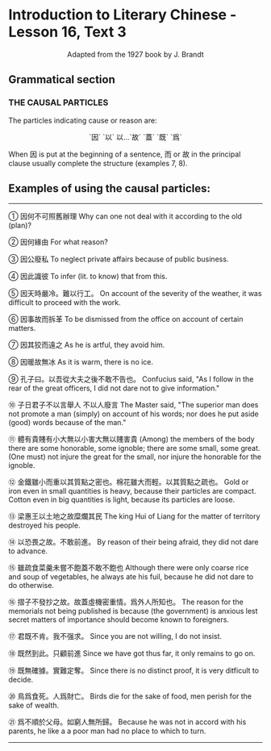 # Introduction to Literary Chinese - Lesson 16, Text 3

<center>Adapted from the 1927 book by J. Brandt</center>

## Grammatical section

### THE CAUSAL PARTICLES

The particles indicating cause or reason are:

<center>`因` `以` 以...`故` `蓋` `既` `爲`</center>

When 因 is put at the beginning of a sentence, 而 or 故 in the principal clause usually complete the structure (examples 7, 8).

## Examples of using the causal particles:

---

① 因何不可照舊辦理
Why can one not deal with it according to the old (plan)?

② 因何緣由
For what reason?

③ 因公廢私
To neglect private affairs because of public business.

④ 因此識彼
To infer (lit. to know) that from this.

⑤ 因天時嚴冷。難以行工。
On account of the severity of the weather, it was difficult to proceed with the work.

⑥ 因事故而拆革
To be dismissed from the office on account of certain matters.

⑦ 因其狡而遠之
As he is artful, they avoid him.

⑧ 因暖故無冰
As it is warm, there is no ice.

⑨ 孔子曰。以吾從大夫之後不敢不告也。
Confucius said, "As I follow in the rear of the great officers, I did not dare not to give information."

⑩ 子日君子不以言舉人 不以人廢言
The Master said, "The superior man does not promote a man (simply) on account of his words; nor does he put aside (good) words because of the man."

⑪ 體有貴賤有小大無以小害大無以賤害貴
(Among) the members of the body there are some honorable, some ignoble; there are some small, some great. (One must) not injure the great for the small, nor injure the honorable for the ignoble.

⑫ 金鐵雖小而重以其質點之密也。棉花雖大而輕。以其質點之疏也。
Gold or iron even in small quantities is heavy, because their particles are compact. Cotton even in big quantities is light, because its particles are loose.

⑬ 梁惠王以土地之故糜爛其民
The king Hui of Liang for the matter of territory destroyed his people.

⑭ 以恐畏之故。不敢前進。
By reason of their being afraid, they did not dare to advance.

⑮ 雖疏食菜羹未嘗不飽蓋不敢不飽也
Although there were only coarse rice and soup of vegetables, he always ate his fuil, because he did not dare to do otherwise.

⑯ 摺子不發抄之故。故蓋虛機密重情。爲外人所知也。
The reason for the memorials not being published is because (the government) is anxious lest secret matters of importance should become known to foreigners.

⑰ 君既不肯。我不强求。
Since you are not willing, I do not insist.

⑱ 既然到此。只顧前進
Since we have got thus far, it only remains to go on.

⑲ 既無確據。實難定奪。
Since there is no distinct proof, it is very ditficult to decide.

⑳ 鳥爲食死。人爲財亡。
Birds die for the sake of food, men perish for the sake of wealth.

㉑ 爲不順於父母。如窮人無所歸。
Because he was not in accord with his parents, he like a a poor man had no place to which to turn.

---
